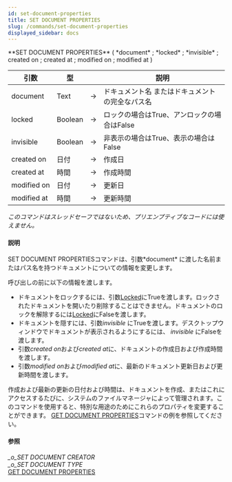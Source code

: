 ```yaml
---
id: set-document-properties
title: SET DOCUMENT PROPERTIES
slug: /commands/set-document-properties
displayed_sidebar: docs
---
```


<!--REF #_command_.SET DOCUMENT PROPERTIES.Syntax-->**SET DOCUMENT PROPERTIES** ( *document* ; *locked* ; *invisible* ; created on ; created at ; modified on ; modified at )<!-- END REF-->
<!--REF #_command_.SET DOCUMENT PROPERTIES.Params-->
| 引数 | 型 |  | 説明 |
| --- | --- | --- | --- |
| document | Text | &#8594;  | ドキュメント名 またはドキュメントの完全なパス名 |
| locked | Boolean | &#8594;  | ロックの場合はTrue、アンロックの場合はFalse |
| invisible | Boolean | &#8594;  | 非表示の場合はTrue、表示の場合はFalse |
| created on | 日付 | &#8594;  | 作成日 |
| created at | 時間 | &#8594;  | 作成時間 |
| modified on | 日付 | &#8594;  | 更新日 |
| modified at | 時間 | &#8594;  | 更新時間 |

<!-- END REF-->

*このコマンドはスレッドセーフではないため、プリエンプティブなコードには使えません。*


#### 説明 

<!--REF #_command_.SET DOCUMENT PROPERTIES.Summary-->SET DOCUMENT PROPERTIESコマンドは、引数*document* に渡した名前またはパス名を持つドキュメントについての情報を変更します。<!-- END REF-->

呼び出しの前に以下の情報を渡します。

* ドキュメントをロックするには、引数[Locked](locked.md "Locked")にTrueを渡します。ロックされたドキュメントを開いたり削除することはできません。ドキュメントのロックを解除するには[Locked](locked.md "Locked")にFalseを渡します。
* ドキュメントを隠すには、引数*invisible* にTrueを渡します。デスクトップウィンドウでドキュメントが表示されるようにするには、 *invisible* にFalseを渡します。
* 引数*created on*および*created at*に、ドキュメントの作成日および作成時間を渡します。
* 引数*modified on*および*modified at*に、最新のドキュメント更新日および更新時間を渡します。

作成および最新の更新の日付および時間は、ドキュメントを作成、またはこれにアクセスするたびに、システムのファイルマネージャによって管理されます。このコマンドを使用すると、特別な用途のためにこれらのプロパティを変更することができます。 [GET DOCUMENT PROPERTIES](get-document-properties.md "GET DOCUMENT PROPERTIES")コマンドの例を参照してください。

#### 参照 

*\_o\_SET DOCUMENT CREATOR*  
*\_o\_SET DOCUMENT TYPE*  
[GET DOCUMENT PROPERTIES](get-document-properties.md)  